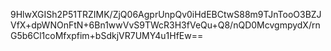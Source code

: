9HlwXGISh2P51TRZIMK/ZjQ06AgprUnpQv0iHdEBCtwS88m9TJnTooO3BZJVfX+dpWNOnFtN+6Bn1wwVvS9TWcR3H3fVeQu+Q8/nQD0McvgmpydX/rnG5b6Cl1coMfxpfim+bSdkjVR7UMY4u1HfEw==
